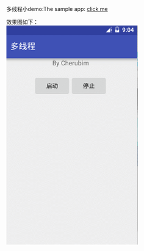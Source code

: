 多线程小demo:The sample app: [click me](https://github.com/qq0313/ThreadDemo/master/demo/app-release.apk)

效果图如下：
<br>
![image](demo/thread.gif)
